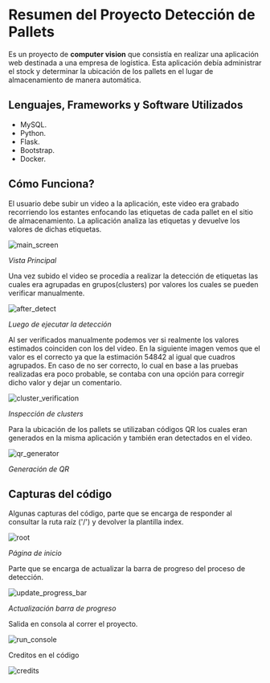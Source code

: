 # Resumen del Proyecto Detección de Pallets
Es un proyecto de **computer vision** que consistía en realizar una aplicación web destinada a una empresa de logística. Esta aplicación debía administrar el stock y determinar la ubicación de los pallets en el lugar de almacenamiento de manera automática.

## Lenguajes, Frameworks y Software Utilizados

* MySQL.
* Python.
* Flask.
* Bootstrap.
* Docker.

## Cómo Funciona?
El usuario debe subir un video a la aplicación, este video era grabado recorriendo los estantes enfocando las etiquetas de cada pallet en el sitio de almacenamiento. La aplicación analiza las etiquetas y devuelve los valores de dichas etiquetas.

![main_screen](assets/img/screen1.png)

*Vista Principal*

Una vez subido el video se procedía a realizar la detección de etiquetas las cuales era agrupadas en grupos(clusters) por valores los cuales se pueden verificar manualmente.

![after_detect](assets/img/screen2.png)

*Luego de ejecutar la detección*

Al ser verificados manualmente podemos ver si realmente los valores estimados coinciden con los del video. En la siguiente imagen vemos que el valor es el correcto ya que la estimación 54842 al igual que cuadros agrupados. En caso de no ser correcto, lo cual en base a las pruebas realizadas era poco probable, se contaba con una opción para corregir dicho valor y dejar un comentario.

![cluster_verification](assets/img/screen3.png)

*Inspección de clusters*

Para la ubicación de los pallets se utilizaban códigos QR los cuales eran generados en la misma aplicación y también eran detectados en el video.

![qr_generator](assets/img/screen4.png)

*Generación de QR*

## Capturas del código
Algunas capturas del código, parte que se encarga de responder al consultar la ruta raíz ('/')  y devolver la plantilla index.

![root](assets/img/raiz.png)

*Página de inicio*

Parte que se encarga de actualizar la barra de progreso del proceso de detección.

![update_progress_bar](assets/img/update.png)

*Actualización barra de progreso*

Salida en consola al correr el proyecto.

![run_console](assets/img/console.png)


Creditos en el código

![credits](assets/img/credits.png)